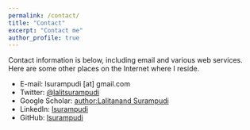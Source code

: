 ```yaml
---
permalink: /contact/
title: "Contact"
excerpt: "Contact me"
author_profile: true
---
```

Contact information is below, including email and various web services. Here are some other places on the Internet where I reside.

* E-mail: lsurampudi [at] gmail.com
* Twitter: [@lalitsurampudi](http://twitter.com/lalitsurampudi)
* Google Scholar: [author:Lalitanand Surampudi](https://scholar.google.com/citations?user=nLvpQ78AAAAJ&hl=en)
* LinkedIn: [lsurampudi](http://www.linkedin.com/in/rstuartgeiger)
* GitHub: [lsurampudi](https://github.com/lalitsurampudi)
